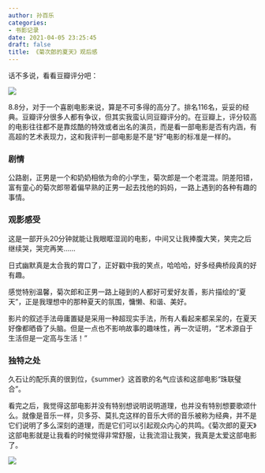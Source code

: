 ```yaml
---
author: 孙百乐
categories:
- 书影记录
date: 2021-04-05 23:25:45
draft: false
title: 《菊次郎的夏天》观后感
---
```


话不多说，看看豆瓣评分吧：

![](https://cdn.jsdelivr.net/gh/leyouBaloy/mypic/wp-content/uploads//2021/04/image-23-1024x492.png)

8.8分，对于一个喜剧电影来说，算是不可多得的高分了。排名116名，妥妥的经典。豆瓣评分很多人都有争议，但其实我蛮认同豆瓣评分的。在豆瓣上，评分较高的电影往往都不是靠炫酷的特效或者出名的演员，而是看一部电影是否有内涵，有高超的艺术表现力，这和我评判一部电影是不是“好”电影的标准是一样的。

### 剧情

公路剧，正男是一个和奶奶相依为命的小学生，菊次郎是一个老混混。阴差阳错，富有童心的菊次郎带着偏早熟的正男一起去找他的妈妈，一路上遇到的各种有趣的事情。

### 观影感受

这是一部开头20分钟就能让我眼眶湿润的电影，中间又让我捧腹大笑，笑完之后继续哭，哭完再笑......

日式幽默真是太合我的胃口了，正好戳中我的笑点，哈哈哈，好多经典桥段真的好有趣。

感觉特别温馨，菊次郎和正男一路上碰到的人都好可爱好友善，影片描绘的“夏天”，正是我理想中的那种夏天的氛围，慵懒、和谐、美好。

影片的叙述手法毋庸置疑是采用一种超现实手法，所有人看起来都呆呆的，在夏天好像都晒昏了头脑。但是一点也不影响故事的趣味性，再一次证明，“艺术源自于生活但是一定高与生活！”

### 独特之处

久石让的配乐真的很到位，《summer》这首歌的名气应该和这部电影“珠联璧合”。

看完之后，我觉得这部电影并没有特别想说明说明道理，也并没有特别想要歌颂什么。就像是音乐一样，贝多芬、莫扎克这样的音乐大师的音乐被称为经典，并不是它们说明了多么深刻的道理，而是它们可以引起观众内心的共鸣。《菊次郎的夏天》这部电影就是让我看的时候觉得非常舒服，让我流泪让我笑，我真是太爱这部电影了。

![](https://img1.doubanio.com/view/photo/l/public/p2424298108.webp)